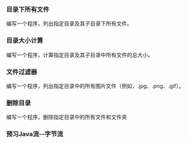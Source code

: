 ### 目录下所有文件

编写一个程序，列出指定目录及其子目录下所有文件。



###  目录大小计算

 编写一个程序，计算指定目录及其子目录中所有文件的总大小。



### 文件过滤器

编写一个程序，列出指定目录中的所有图片文件（例如，.jpg、.png、.gif）。



### 删除目录

编写一个程序，删除指定目录中的所有文件和文件夹



### 预习Java流--字节流